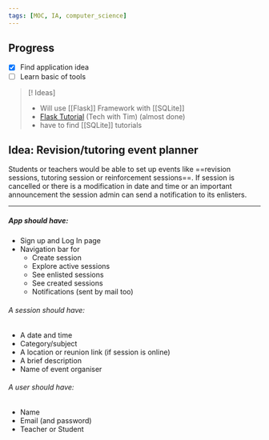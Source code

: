 ```yaml
---
tags: [MOC, IA, computer_science]
---
```

## Progress
- [x] Find application idea
- [ ] Learn basic of tools

> [! Ideas]
> - Will use [[Flask]] Framework with [[SQLite]]
> - [Flask Tutorial](https://youtube.com/playlist?list=PLzMcBGfZo4-n4vJJybUVV3Un_NFS5EOgX) (Tech with Tim) (almost done)
> - have to find [[SQLite]] tutorials 

## Idea: Revision/tutoring event planner
Students or teachers would be able to set up events like ==revision sessions, tutoring session or reinforcement sessions==.
If session is cancelled or there is a modification in date and time or an important announcement the session admin can send a notification to its enlisters.
***
##### App should have:
- Sign up and Log In page
- Navigation bar for
	- Create session
	- Explore active sessions
	- See enlisted sessions 
	- See created sessions 
	- Notifications (sent by mail too)

###### A session should have:
- A date and time
- Category/subject
- A location or reunion link (if session is online)
- A brief description
- Name of event organiser

###### A user should have:
- Name
- Email (and password)
- Teacher or Student
